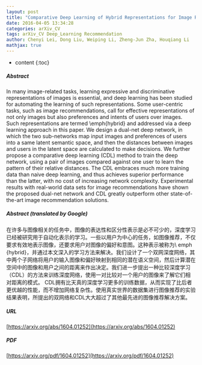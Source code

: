 ```yaml
---
layout: post
title: "Comparative Deep Learning of Hybrid Representations for Image Recommendations"
date: 2016-04-05 13:34:28
categories: arXiv_CV
tags: arXiv_CV Deep_Learning Recommendation
author: Chenyi Lei, Dong Liu, Weiping Li, Zheng-Jun Zha, Houqiang Li
mathjax: true
---
```


* content
{:toc}

##### Abstract
In many image-related tasks, learning expressive and discriminative representations of images is essential, and deep learning has been studied for automating the learning of such representations. Some user-centric tasks, such as image recommendations, call for effective representations of not only images but also preferences and intents of users over images. Such representations are termed \emph{hybrid} and addressed via a deep learning approach in this paper. We design a dual-net deep network, in which the two sub-networks map input images and preferences of users into a same latent semantic space, and then the distances between images and users in the latent space are calculated to make decisions. We further propose a comparative deep learning (CDL) method to train the deep network, using a pair of images compared against one user to learn the pattern of their relative distances. The CDL embraces much more training data than naive deep learning, and thus achieves superior performance than the latter, with no cost of increasing network complexity. Experimental results with real-world data sets for image recommendations have shown the proposed dual-net network and CDL greatly outperform other state-of-the-art image recommendation solutions.

##### Abstract (translated by Google)
在许多与图像相关的任务中，图像的表达性和区分性表示是必不可少的，深度学习已经被研究用于自动化表示的学习。一些以用户为中心的任务，如图像推荐，不仅要求有效地表示图像，还要求用户对图像的偏好和意图。这种表示被称为\ emph {hybrid}，并通过本文深入的学习方法来解决。我们设计了一个双网深度网络，其中两个子网络将用户的输入图像和偏好映射到相同的潜在语义空间，然后计算潜在空间中的图像和用户之间的距离来作出决定。我们进一步提出一种比较深度学习（CDL）的方法来训练深度网络，使用一对比较对一个用户的图像来了解它们相对距离的模式。 CDL拥有比天真的深度学习更多的训练数据，从而实现了比后者更优越的性能，而不增加网络复杂性。使用真实世界的数据集进行图像推荐的实验结果表明，所提出的双网络和CDL大大超过了其他最先进的图像推荐解决方案。

##### URL
[https://arxiv.org/abs/1604.01252](https://arxiv.org/abs/1604.01252)

##### PDF
[https://arxiv.org/pdf/1604.01252](https://arxiv.org/pdf/1604.01252)

